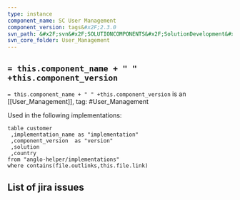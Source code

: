 ```yaml
---
type: instance
component_name: SC User Management
component_version: tags&#x2F;2.3.0
svn_path: &#x2F;svn&#x2F;SOLUTIONCOMPONENTS&#x2F;SolutionDevelopment&#x2F;User_Management
svn_core_folder: User_Management
---
```


## `= this.component_name + " " +this.component_version`

`= this.component_name + " " +this.component_version` is an [[User_Management]],
tag: #User_Management

Used in the following implementations:
```dataview
table customer
 ,implementation_name as "implementation"
 ,component_version  as "version"
 ,solution
 ,country  
from "anglo-helper/implementations"
where contains(file.outlinks,this.file.link)
```


## List of jira issues

